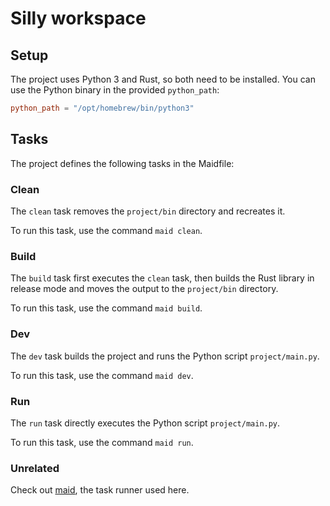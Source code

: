 # Silly workspace

## Setup

The project uses Python 3 and Rust, so both need to be installed. You can use the Python binary in the provided `python_path`:

```toml
python_path = "/opt/homebrew/bin/python3"
```

## Tasks

The project defines the following tasks in the Maidfile:

### Clean

The `clean` task removes the `project/bin` directory and recreates it.

To run this task, use the command `maid clean`.

### Build

The `build` task first executes the `clean` task, then builds the Rust
library in release mode and moves the output to the `project/bin` directory.

To run this task, use the command `maid build`.

### Dev

The `dev` task builds the project and runs the Python script `project/main.py`.

To run this task, use the command `maid dev`.

### Run

The `run` task directly executes the Python script `project/main.py`.

To run this task, use the command `maid run`.

### Unrelated

Check out [maid](https://github.com/exact-labs/maid), the task runner used here.
